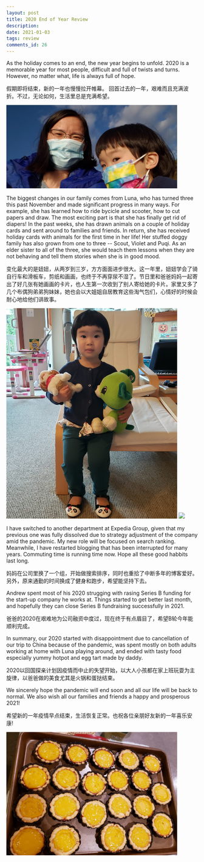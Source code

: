 ```yaml
---
layout: post
title: 2020 End of Year Review
description:  
date: 2021-01-03
tags: review
comments_id: 26
---
```


As the holiday comes to an end, the new year begins to unfold. 2020 is a memorable year for most people,  difficult and full of twists and turns. However, no matter what, life is always full of hope.

假期即将结束，新的一年也慢慢拉开帷幕。
回首过去的一年，艰难而且充满波折。不过，无论如何，生活里总是充满希望。

[<img src="/assets/20201030_163704.jpg" width="450"/>](/assets/20201030_163704.jpg)

The biggest changes in our family comes from Luna, who has turned three this past November and made significant progress in many ways. For example, she has learned how to ride bycicle and scooter, how to cut papers and draw. The most exciting part is that she has finally get rid of diapers! In the past weeks, she has drawn animals on a couple of holiday cards and sent around to families and friends. In return, she has received holiday cards with animals for the first time in her life! Her stuffed doggy family has also grown from one to three -- Scout, Violet and Puqi. As an elder sister to all of the three, she would teach them lessons when they are not behaving and tell them stories when she is in good mood. 

变化最大的是妞妞，从两岁到三岁，方方面面进步很大。这一年里，妞妞学会了骑自行车和滑板车，剪纸和画画，也终于不再穿尿不湿了。节日里和爸爸妈妈一起寄出了好几张有她画画的卡片，也人生第一次收到了别人寄给她的卡片。家里又多了几个布偶狗弟弟狗妹妹，她也会以大姐姐自居教育这些淘气包们，心情好的时候会耐心地给他们讲故事。

[<img src="/assets/20210103_110408.jpg" width="450"/>](/assets/20210103_110408.jpg)
[<img src="/assets/20201129_112418.jpg" width="450"/>](/assets/20201129_112418.jpg)

I have switched to another department at Expedia Group, given that my previous one was fully dissolved due to strategy adjustment of the company amid the pandemic. My new role will be focused on search ranking. Meanwhile, I have restarted blogging that has been interrupted for many years. Commuting time is running time now. Hope all these good habbits last long.

妈妈在公司里换了一个组，开始做搜索排序，同时也重拾了中断多年的博客爱好。另外，原来通勤的时间换成了健身和跑步，希望能坚持下去。

Andrew spent most of his 2020 strugging with rasing Series B funding for the start-up company he works at. Things started to get better last month, and hopefully they can close Series B fundraising successfully in 2021.

爸爸的2020在艰难地为公司融资中度过，现在终于有点眉目了，希望B轮今年能顺利完成。

In summary, our 2020 started with disappointment due to cancellation of our trip to China because of the pandemic, was spent mostly on both adults working at home with Luna playing around, and ended with tasty food especially yummy hotpot and egg tart made by daddy.

2020以回国探亲计划因疫情而中止的失望开始，以大人小孩都在家上班玩耍为主旋律，以爸爸做的美食尤其是火锅和蛋挞结束。

We sincerely hope the pandemic will end soon and all our life will be back to normal. We also wish all our families and friends a happy and prosperous 2021!

希望新的一年疫情早点结束，生活恢复正常。也祝各位亲朋好友新的一年喜乐安康!

[<img src="/assets/20201225_185719.jpg" width="450"/>](/assets/20201225_185719.jpg)